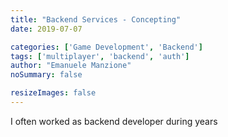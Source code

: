 ```yaml
---
title: "Backend Services - Concepting"
date: 2019-07-07

categories: ['Game Development', 'Backend']
tags: ['multiplayer', 'backend', 'auth']
author: "Emanuele Manzione"
noSummary: false

resizeImages: false
---
```

I often worked as backend developer during years


